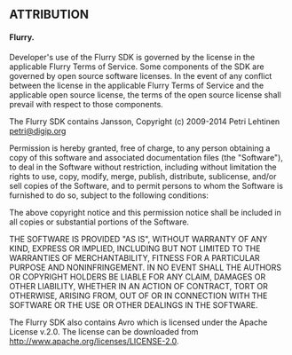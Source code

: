## ATTRIBUTION

#### Flurry.
 Developer's use of the Flurry SDK is governed by the license in the applicable Flurry Terms of Service. Some components of the SDK are governed by open source software licenses. In the event of any conflict between the license in the applicable Flurry Terms of Service and the applicable open source license, the terms of the open source license shall prevail with respect to those components. 

 The Flurry SDK contains Jansson, Copyright (c) 2009-2014 Petri Lehtinen <petri@digip.org>

 Permission is hereby granted, free of charge, to any person obtaining a copy of this software and associated documentation files (the "Software"), to deal in the Software without restriction, including without limitation the rights
 to use, copy, modify, merge, publish, distribute, sublicense, and/or sell copies of the Software, and to permit persons to whom the Software is furnished to do so, subject to the following conditions:

 The above copyright notice and this permission notice shall be included in all copies or substantial portions of the Software.

 THE SOFTWARE IS PROVIDED "AS IS", WITHOUT WARRANTY OF ANY KIND, EXPRESS OR IMPLIED, INCLUDING BUT NOT LIMITED TO THE WARRANTIES OF MERCHANTABILITY, FITNESS FOR A PARTICULAR PURPOSE AND NONINFRINGEMENT. IN NO EVENT SHALL THE AUTHORS OR COPYRIGHT HOLDERS BE LIABLE FOR ANY CLAIM, DAMAGES OR OTHER LIABILITY, WHETHER IN AN ACTION OF CONTRACT, TORT OR OTHERWISE, ARISING FROM, OUT OF OR IN CONNECTION WITH THE SOFTWARE OR THE USE OR OTHER DEALINGS IN THE SOFTWARE.

 The Flurry SDK also contains Avro which is licensed under the Apache License v.2.0. The license can be downloaded from http://www.apache.org/licenses/LICENSE-2.0.